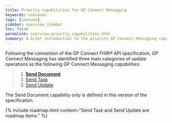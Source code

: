 ```yaml
---
title: Priority capabilities for GP Connect Messaging
keywords: usecases
tags: [usecase]
sidebar: overview_sidebar
toc: false
permalink: overview_priority_capabilities.html
summary: A brief introduction to the priority GP Connect Messaging capabilities
---
```


Following the convention of the GP Connect FHIR&reg; API specification, GP Connect Messaging has identified three main categories of update operations as the following GP Connect Messaging *capabilities*:

>1. **[Send Document](senddocument.html)**
>2. [Send Task](sendtask.html)
>3. [Send Update](sendupdate.html)

The Send Document capability only is defined in this version of the specification.

{% include roadmap.html content="Send Task and Send Update are roadmap items." %}

